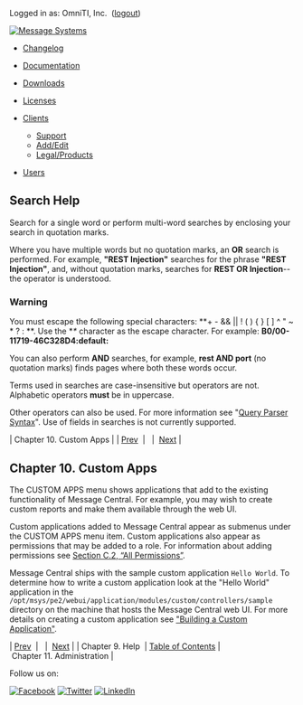 Logged in as: OmniTI, Inc.  ([logout](https://support.messagesystems.com/logout.php))

[![Message Systems](https://support.messagesystems.com/images/ms-white205.png)](https://support.messagesystems.com/start.php) 

*   [Changelog](https://support.messagesystems.com/start.php?show=changelog)
*   [Documentation](https://support.messagesystems.com/docs/)
*   [Downloads](https://support.messagesystems.com/start.php)

*   [Licenses](https://support.messagesystems.com/license_summary.php)
*   <a href="">Clients</a>
    *   [Support](https://support.messagesystems.com/cs.php)
    *   [Add/Edit](https://support.messagesystems.com/edit_client.php)
    *   [Legal/Products](https://support.messagesystems.com/edit_products.php)
*   [Users](https://support.messagesystems.com/edit_customer.php)

## Search Help

Search for a single word or perform multi-word searches by enclosing your search in quotation marks.

Where you have multiple words but no quotation marks, an **OR** search is performed. For example, **"REST Injection"** searches for the phrase **"REST Injection"**, and, without quotation marks, searches for **REST OR Injection**--the operator is understood.

### Warning

You must escape the following special characters: **+ - && || ! ( ) { } [ ] ^ " ~ * ? : \**. Use the **\** character as the escape character. For example: **B0/00-11719-46C328D4\:default\:**

You can also perform **AND** searches, for example, **rest AND port** (no quotation marks) finds pages where both these words occur.

Terms used in searches are case-insensitive but operators are not. Alphabetic operators **must** be in uppercase.

Other operators can also be used. For more information see "[Query Parser Syntax](https://lucene.apache.org/core/old_versioned_docs/versions/3_0_0/queryparsersyntax.html)". Use of fields in searches is not currently supported.

| Chapter 10. Custom Apps |
| [Prev](mc3-help.php)  |   |  [Next](mc3-administration.php) |

## Chapter 10. Custom Apps

The CUSTOM APPS menu shows applications that add to the existing functionality of Message Central. For example, you may wish to create custom reports and make them available through the web UI.

Custom applications added to Message Central appear as submenus under the CUSTOM APPS menu item. Custom applications also appear as permissions that may be added to a role. For information about adding permissions see [Section C.2, “All Permissions”](mc3-role-all-permissions.php "C.2. All Permissions").

Message Central ships with the sample custom application `Hello World`. To determine how to write a custom application look at the "Hello World" application in the `/opt/msys/pe2/webui/application/modules/custom/controllers/sample` directory on the machine that hosts the Message Central web UI. For more details on creating a custom application see ["Building a Custom Application"](https://support.messagesystems.com/docs/web-mc/mc3.custom.application.php).

| [Prev](mc3-help.php)  |   |  [Next](mc3-administration.php) |
| Chapter 9. Help  | [Table of Contents](index.php) |  Chapter 11. Administration |

Follow us on:

[![Facebook](https://support.messagesystems.com/images/icon-facebook.png)](http://www.facebook.com/messagesystems) [![Twitter](https://support.messagesystems.com/images/icon-twitter.png)](http://twitter.com/#!/MessageSystems) [![LinkedIn](https://support.messagesystems.com/images/icon-linkedin.png)](http://www.linkedin.com/company/message-systems)